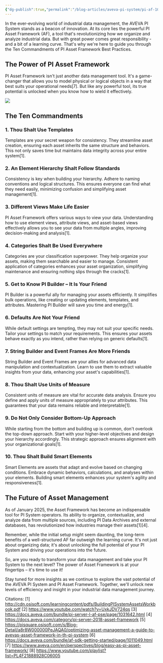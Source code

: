 ```yaml
---
{"dg-publish":true,"permalink":"/blog-articles/aveva-pi-system/pi-af-10-commandments-your-guide-to-data-management-excellence/","dgPassFrontmatter":true}
---
```


In the ever-evolving world of industrial data management, the AVEVA PI System stands as a beacon of innovation. At its core lies the powerful PI Asset Framework (AF), a tool that's revolutionizing how we organize and analyze industrial data. But with great power comes great responsibility - and a bit of a learning curve. That's why we're here to guide you through the Ten Commandments of PI Asset Framework Best Practices.

## The Power of PI Asset Framework

PI Asset Framework isn't just another data management tool. It's a game-changer that allows you to model physical or logical objects in a way that best suits your operational needs[7]. But like any powerful tool, its true potential is unlocked when you know how to wield it effectively.

![](https://i.imgur.com/H8ofGoA.png)
## The Ten Commandments

### 1. Thou Shalt Use Templates

Templates are your secret weapon for consistency. They streamline asset creation, ensuring each asset inherits the same structure and behaviors. This not only saves time but maintains data integrity across your entire system[1].

### 2. An Element Hierarchy Shalt Follow Standards

Consistency is key when building your hierarchy. Adhere to naming conventions and logical structures. This ensures everyone can find what they need easily, minimizing confusion and simplifying asset management[1].

### 3. Different Views Make Life Easier

PI Asset Framework offers various ways to view your data. Understanding how to use element views, attribute views, and asset-based views effectively allows you to see your data from multiple angles, improving decision-making and analysis[1].

### 4. Categories Shalt Be Used Everywhere

Categories are your classification superpower. They help organize your assets, making them searchable and easier to manage. Consistent application of categories enhances your asset organization, simplifying maintenance and ensuring nothing slips through the cracks[1].

### 5. Get to Know PI Builder – It Is Your Friend

PI Builder is a powerful ally for managing your assets efficiently. It simplifies bulk operations, like creating or updating elements, templates, and attributes. Mastering PI Builder will save you time and energy[1].

### 6. Defaults Are Not Your Friend

While default settings are tempting, they may not suit your specific needs. Tailor your settings to match your requirements. This ensures your assets behave exactly as you intend, rather than relying on generic defaults[1].

### 7. String Builder and Event Frames Are More Friends

String Builder and Event Frames are your allies for advanced data manipulation and contextualization. Learn to use them to extract valuable insights from your data, enhancing your asset's capabilities[1].

### 8. Thou Shalt Use Units of Measure

Consistent units of measure are vital for accurate data analysis. Ensure you define and apply units of measure appropriately to your attributes. This guarantees that your data remains reliable and interpretable[1].

### 9. Do Not Only Consider Bottom-Up Approach

While starting from the bottom and building up is common, don't overlook the top-down approach. Start with your higher-level objectives and design your hierarchy accordingly. This strategic approach ensures alignment with your organizational goals[1].

### 10. Thou Shalt Build Smart Elements

Smart Elements are assets that adapt and evolve based on changing conditions. Embrace dynamic behaviors, calculations, and analyses within your elements. Building smart elements enhances your system's agility and responsiveness[1].

## The Future of Asset Management

As of January 2025, the Asset Framework has become an indispensable tool for PI System operators. Its ability to organize, contextualize, and analyze data from multiple sources, including PI Data Archives and external databases, has revolutionized how industries manage their assets[1][4].

Remember, while the initial setup might seem daunting, the long-term benefits of a well-structured AF far outweigh the learning curve. It's not just about organizing data; it's about unlocking the full potential of your PI System and driving your operations into the future.

So, are you ready to transform your data management and take your PI System to the next level? The power of Asset Framework is at your fingertips – it's time to use it!

Stay tuned for more insights as we continue to explore the vast potential of the AVEVA PI System and PI Asset Framework. Together, we'll unlock new levels of efficiency and insight in your industrial data management journey.

Citations:
[1] http://cdn.osisoft.com/learningcontent/pdfs/BuildingPISystemAssetsWorkbook.pdf
[2] https://www.youtube.com/watch?v=UxkJDV724qs
[3] https://docs.aveva.com/bundle/pi-server-l-af-pse/page/1031642.html
[4] https://docs.aveva.com/category/pi-server-2018-asset-framework
[5] https://pisquare.osisoft.com/s/Blog-Detail/a8r8W000000PeJAQA0/optimizing-asset-management-a-guide-to-avevas-asset-framework-in-th-pi-system
[6] https://docs.aveva.com/bundle/af-sdk-getting-started/page/1011049.html
[7] https://www.aveva.com/en/perspectives/blog/easy-as-pi-asset-framework/
[8] https://www.youtube.com/playlist?list=PL4F21888928C06005
